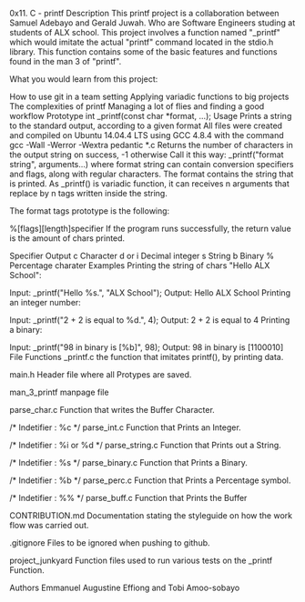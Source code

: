 0x11. C - printf
Description
This printf project is a collaboration between Samuel Adebayo and Gerald Juwah. Who are Software Engineers studing at students of ALX school. This project involves a function named "_printf" which would imitate the actual "printf" command located in the stdio.h library. This function contains some of the basic features and functions found in the man 3 of "printf".

What you would learn from this project:

How to use git in a team setting
Applying variadic functions to big projects
The complexities of printf
Managing a lot of flies and finding a good workflow
Prototype
int _printf(const char *format, ...);
Usage
Prints a string to the standard output, according to a given format
All files were created and compiled on Ubuntu 14.04.4 LTS using GCC 4.8.4 with the command gcc -Wall -Werror -Wextra pedantic *.c
Returns the number of characters in the output string on success, -1 otherwise
Call it this way: _printf("format string", arguments...) where format string can contain conversion specifiers and flags, along with regular characters.
The format contains the string that is printed. As _printf() is variadic function, it can receives n arguments that replace by n tags written inside the string.

The format tags prototype is the following:

%[flags][length]specifier
If the program runs successfully, the return value is the amount of chars printed.

Specifier	Output
c	Character
d or i	Decimal integer
s	String
b	Binary
%	Percentage charater
Examples
Printing the string of chars "Hello ALX School":

Input: \_printf("Hello %s.", "ALX School");
Output: Hello ALX School
Printing an integer number:

Input: \_printf("2 + 2 is equal to %d.", 4);
Output: 2 + 2 is equal to 4
Printing a binary:

Input: \_printf("98 in binary is [%b]", 98);
Output: 98 in binary is [1100010]
File Functions
_printf.c
the function that imitates printf(), by printing data.

main.h
Header file where all Protypes are saved.

man_3_printf
manpage file

parse_char.c
Function that writes the Buffer Character.

/* Indetifier : %c */
parse_int.c
Function that Prints an Integer.

/* Indetifier : %i or %d */
parse_string.c
Function that Prints out a String.

/* Indetifier : %s */
parse_binary.c
Function that Prints a Binary.

/* Indetifier : %b */
parse_perc.c
Function that Prints a Percentage symbol.

/* Indetifier : %% */
parse_buff.c
Function that Prints the Buffer

CONTRIBUTION.md
Documentation stating the styleguide on how the work flow was carried out.

.gitignore
Files to be ignored when pushing to github.

project_junkyard
Function files used to run various tests on the _printf Function.

Authors
Emmanuel Augustine Effiong and Tobi Amoo-sobayo
